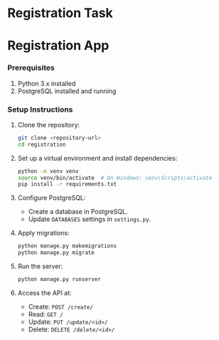 # Registration Task
# Registration App

### Prerequisites
1. Python 3.x installed
2. PostgreSQL installed and running

### Setup Instructions
1. Clone the repository:
    ```bash
    git clone <repository-url>
    cd registration
    ```

2. Set up a virtual environment and install dependencies:
    ```bash
    python -m venv venv
    source venv/bin/activate  # On Windows: venv\Scripts\activate
    pip install -r requirements.txt
    ```

3. Configure PostgreSQL:
    - Create a database in PostgreSQL.
    - Update `DATABASES` settings in `settings.py`.

4. Apply migrations:
    ```bash
    python manage.py makemigrations
    python manage.py migrate
    ```

5. Run the server:
    ```bash
    python manage.py runserver
    ```

6. Access the API at:
    - Create: `POST /create/`
    - Read: `GET /`
    - Update: `PUT /update/<id>/`
    - Delete: `DELETE /delete/<id>/`
